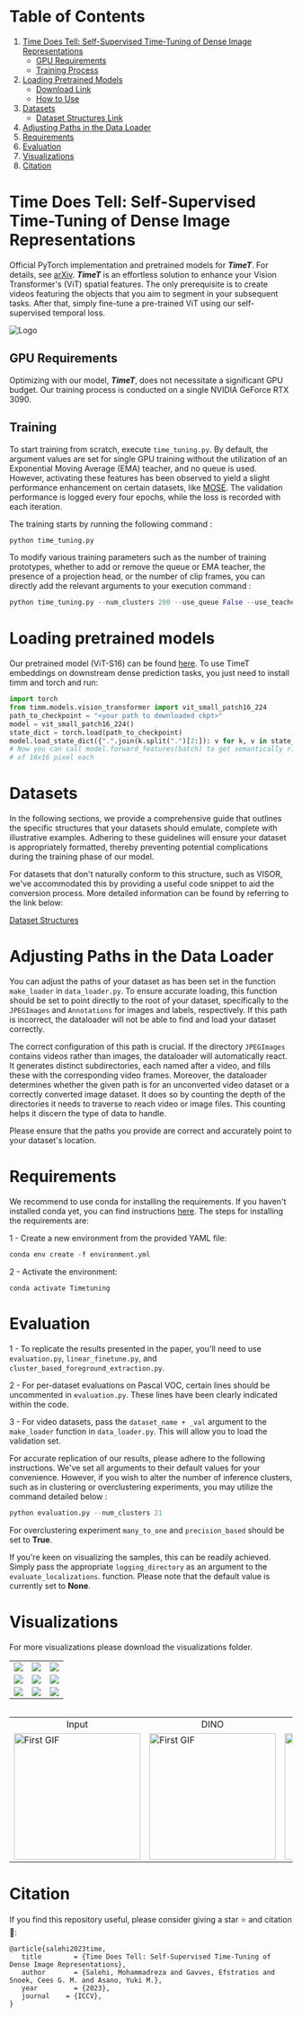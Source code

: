 

# Table of Contents

1. [Time Does Tell: Self-Supervised Time-Tuning of Dense Image Representations](#time-does-tell)
    - [GPU Requirements](#gpu-requirements)
    - [Training Process](#training-process)
2. [Loading Pretrained Models](#loading-pretrained-models)
    - [Download Link](https://www.dropbox.com/scl/fi/nnx2mm8ian9w49vstpgz0/TimeT.pth?rlkey=w9q3hvxd51nb63ammy33qhry0&dl=0)
    - [How to Use](#how-to-use)
3. [Datasets](#datasets)
    - [Dataset Structures Link](dataset_README.md)
4. [Adjusting Paths in the Data Loader](#adjusting-paths)
5. [Requirements](#requirements)
7. [Evaluation](#evaluation)
9. [Visualizations](#visualizations)
10. [Citation](#citation)



# Time Does Tell: Self-Supervised Time-Tuning of Dense Image Representations
<a name="time-does-tell"></a>

Official PyTorch implementation and pretrained models for ***TimeT***. For details, see [arXiv](https://arxiv.org/abs/2308.11796). ***TimeT*** is an effortless solution to enhance your Vision Transformer's (ViT) spatial features. The only prerequisite is to create videos featuring the objects that you aim to segment in your subsequent tasks. After that, simply fine-tune a pre-trained ViT using our self-supervised temporal loss. 


![Logo](Images/Fig1.jpg)


## GPU Requirements

<a name="gpu-requirements"></a>
Optimizing with our model, ***TimeT***, does not necessitate a significant GPU budget. Our training process is conducted on a single NVIDIA GeForce RTX 3090.


## Training

<a name="training-process"></a>

To start training from scratch, execute `time_tuning.py`. By default, the argument values are set for single GPU training without the utilization of an Exponential Moving Average (EMA) teacher, and no queue is used. However, activating these features has been observed to yield a slight performance enhancement on certain datasets, like [MOSE](https://henghuiding.github.io/MOSE/). The validation performance is logged every four epochs, while the loss is recorded with each iteration.

The training starts by running the following command :

```python
python time_tuning.py
```

To modify various training parameters such as the number of training prototypes, whether to add or remove the queue or EMA teacher, the presence of a projection head, or the number of clip frames, you can directly add the relevant arguments to your execution command :

```python
python time_tuning.py --num_clusters 200 --use_queue False --use_teacher True --use_projection_head True --num_frames 4
```



# Loading pretrained models
<a name="how-to-use"></a>
Our pretrained model (ViT-S16) can be found [here](https://www.dropbox.com/scl/fi/nnx2mm8ian9w49vstpgz0/TimeT.pth?rlkey=w9q3hvxd51nb63ammy33qhry0&dl=0). To use TimeT embeddings on downstream dense prediction tasks, you just need to install timm and torch and run:
```python
import torch
from timm.models.vision_transformer import vit_small_patch16_224
path_to_checkpoint = "<your path to downloaded ckpt>"
model = vit_small_patch16_224()
state_dict = torch.load(path_to_checkpoint)
model.load_state_dict({".".join(k.split(".")[2:]): v for k, v in state_dict.items()}, strict=False)
# Now you can call model.forward_features(batch) to get semantically rich image patch embeddings 
# of 16x16 pixel each

```

# Datasets

<a name="datasets"></a>

In the following sections, we provide a comprehensive guide that outlines the specific structures that your datasets should emulate, complete with illustrative examples. Adhering to these guidelines will ensure your dataset is appropriately formatted, thereby preventing potential complications during the training phase of our model.

For datasets that don't naturally conform to this structure, such as VISOR, we've accommodated this by providing a useful code snippet to aid the conversion process. More detailed information can be found by referring to the link below:

[Dataset Structures](dataset_README.md)

# Adjusting Paths in the Data Loader

<a name="adjusting-paths"></a>

You can adjust the paths of your dataset as has been set in the function `make_loader` in `data_loader.py`. To ensure accurate loading, this function should be set to point directly to the root of your dataset, specifically to the `JPEGImages` and `Annotations` for images and labels, respectively. If this path is incorrect, the dataloader will not be able to find and load your dataset correctly.

The correct configuration of this path is crucial. If the directory `JPEGImages` contains videos rather than images, the dataloader will automatically react. It generates distinct subdirectories, each named after a video, and fills these with the corresponding video frames. Moreover, the dataloader determines whether the given path is for an unconverted video dataset or a correctly converted image dataset. It does so by counting the depth of the directories it needs to traverse to reach video or image files. This counting helps it discern the type of data to handle.

Please ensure that the paths you provide are correct and accurately point to your dataset's location.


# Requirements

<a name="requirements"> </a>

We recommend to use conda for installing the requirements. If you haven't installed conda yet, you can find instructions [here](https://www.anaconda.com/download). The steps for installing the requirements are:

1 - Create a new environment from the provided YAML file:

```python
conda env create -f environment.yml
```

2 - Activate the environment:

```
conda activate Timetuning
```

# Evaluation

<a name="evaluation"></a>

1 - To replicate the results presented in the paper, you'll need to use `evaluation.py`, `linear_finetune.py`, and `cluster_based_foreground_extraction.py`.

2 - For per-dataset evaluations on Pascal VOC, certain lines should be uncommented in `evaluation.py`. These lines have been clearly indicated within the code.

3 - For video datasets, pass the `dataset_name + _val` argument to the `make_loader` function in `data_loader.py`. This will allow you to load the validation set.

For accurate replication of our results, please adhere to the following instructions. We've set all arguments to their default values for your convenience. However, if you wish to alter the number of inference clusters, such as in clustering or overclustering experiments, you may utilize the command detailed below : 

```python
python evaluation.py --num_clusters 21
```

For overclustering experiment ```many_to_one``` and ```precision_based``` should be set to **True**. 

If you're keen on visualizing the samples, this can be readily achieved. Simply pass the appropriate  ```logging_directory```  as an argument to the ``` evaluate_localizations```. function. Please note that the default value is currently set to  **None**.



# Visualizations

<a name="visualizations"> </a>

For more visualizations please download the visualizations folder.


|    |    |    |
|:--:|:--:|:--:|
| ![](Images/0_0.gif) | ![](Images/0_2.gif)  | ![](Images/0_7.gif) |
| ![](Images/0_9.gif) | ![](Images/0_20.gif) | ![](Images/0_48.gif) |
| ![](Images/1_23.gif)  | ![](Images/2_1.gif) | ![](Images/2_3.gif) |




<table>

</table>


<table>
<tr>
<td align="center">Input</td>
<td align="center">DINO</td>
<td align="center">Leopart</td>
<td align="center">TimeT</td>
</tr>
<tr>
<td><img src="Images/vid_ref.gif" alt="First GIF" width="225"/></td>
<td><img src="Images/dino.gif" alt="First GIF" width="225"/></td>
<td><img src="Images/leopart.gif" alt="Second GIF" width="225"/></td>
<td><img src="Images/TimeT.gif" alt="Third GIF" width="225"/></td>
</tr>
</table>


# Citation

<a name="citation"> </a>

If you find this repository useful, please consider giving a star ⭐ and citation 📣:
``` 
@article{salehi2023time,
   title        = {Time Does Tell: Self-Supervised Time-Tuning of Dense Image Representations},
   author       = {Salehi, Mohammadreza and Gavves, Efstratios and Snoek, Cees G. M. and Asano, Yuki M.},
   year         = {2023},
   journal    = {ICCV},
}

```
